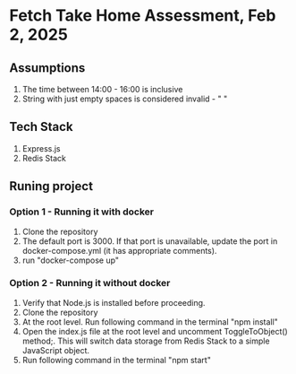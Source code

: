 # Fetch Take Home Assessment, Feb 2, 2025

## Assumptions
1. The time between 14:00 - 16:00 is inclusive
2. String with just empty spaces is considered invalid - " " 

## Tech Stack
1. Express.js
2. Redis Stack

## Runing project
### Option 1 - Running it with docker
1. Clone the repository
2. The default port is 3000. If that port is unavailable, update the port in docker-compose.yml (it has appropriate comments).
3. run "docker-compose up"

### Option 2 - Running it without docker
1. Verify that Node.js is installed before proceeding.
2. Clone the repository
3. At the root level. Run following command in the terminal "npm install"
4. Open the index.js file at the root level and uncomment ToggleToObject() method;. This will switch data storage from Redis Stack to a simple JavaScript object.
5. Run following command in the terminal "npm start"
